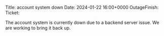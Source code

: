 Title: account system down
Date: 2024-01-22 16:00+0000
OutageFinish: 
Ticket: 

The account system is currently down due to a backend server issue.
We are working to bring it back up.


